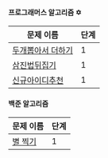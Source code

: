 #### 프로그래머스 알고리즘 ✡

| 문제 이름                                                                                                                                                                                                      | 단계 |
| -------------------------------------------------------------------------------------------------------------------------------------------------------------------------------------------------------------- | ---- |
| [두개뽑아서 더하기](https://github.com/ksy8230/algorithm/tree/master/%ED%94%84%EB%A1%9C%EA%B7%B8%EB%9E%98%EB%A8%B8%EC%8A%A4%20Level1/%EB%91%90%EA%B0%9C%EB%BD%91%EC%95%84%EC%84%9C%EB%8D%94%ED%95%98%EA%B8%B0) | 1    |
| [삼진법뒤집기](https://github.com/ksy8230/algorithm/tree/master/%ED%94%84%EB%A1%9C%EA%B7%B8%EB%9E%98%EB%A8%B8%EC%8A%A4%20Level1/%EC%82%BC%EC%A7%84%EB%B2%95%EB%92%A4%EC%A7%91%EA%B8%B0)                        | 1    |
| [신규아이디추천](https://github.com/ksy8230/algorithm/tree/master/%ED%94%84%EB%A1%9C%EA%B7%B8%EB%9E%98%EB%A8%B8%EC%8A%A4%20Level1/%EC%8B%A0%EA%B7%9C%EC%95%84%EC%9D%B4%EB%94%94%EC%B6%94%EC%B2%9C)             | 1    |

#### 백준 알고리즘

| 문제 이름   | 단계 |
| ----------- | ---- |
| [별 찍기]() | 1    |
